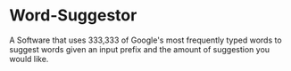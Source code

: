 # Word-Suggestor
A Software that uses 333,333 of Google's most frequently typed words to suggest words given an input prefix and the amount of suggestion you would like. 
